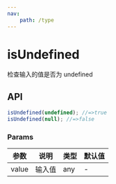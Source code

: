 ```yaml
---
nav:
    path: /type
---
```


# isUndefined

检查输入的值是否为 undefined

## API

```ts
isUndefined(undefined); //=>true
isUndefined(null); //=>false
```

### Params

| 参数  | 说明   | 类型 | 默认值 |
| ----- | ------ | ---- | ------ |
| value | 输入值 | any  | -      |
